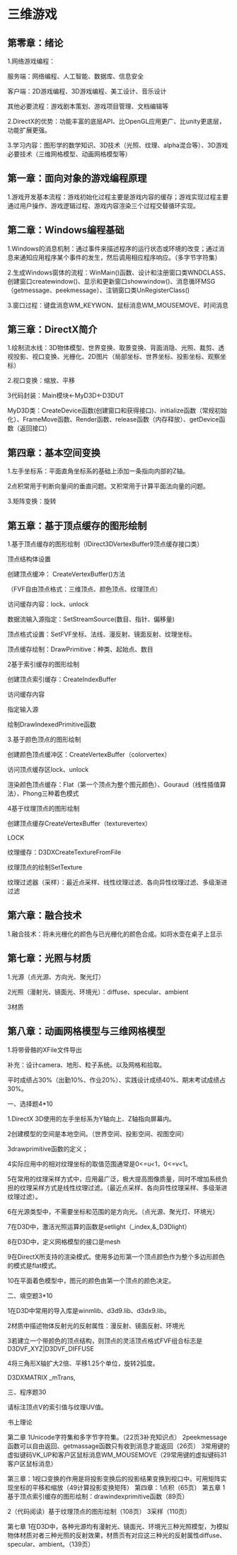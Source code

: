 # 三维游戏

## 第零章：绪论

1.网络游戏编程：

服务端：网络编程、人工智能、数据库、信息安全

客户端：2D游戏编程、3D游戏编程、美工设计、音乐设计

其他必要流程：游戏剧本策划、游戏项目管理、文档编辑等

2.DirectX的优势：功能丰富的底层API、比OpenGL应用更广、比unity更底层，功能扩展更强。

3.学习内容：图形学的数学知识、3D技术（光照、纹理、alpha混合等）、3D游戏必要技术（三维网格模型、动画网格模型等）

 

## 第一章：面向对象的游戏编程原理

1.游戏开发基本流程：游戏初始化过程主要是游戏内容的缓存；游戏实现过程主要通过用户操作、游戏逻辑过程、游戏内容渲染三个过程交替循环实现。

 

## 第二章：Windows编程基础

1.Windows的消息机制：通过事件来描述程序的运行状态或环境的改变；通过消息来通知应用程序某个事件的发生，然后调用相应程序响应。（多字节字符集）

2.生成Windows窗体的流程：WinMain()函数、设计和注册窗口类WNDCLASS、创建窗口createwindow()、显示和更新窗口showwindow()、消息循环MSG（getmessage、peekmessage）、注销窗口类UnRegisterClass()

3.窗口过程：键盘消息WM_KEYWON、鼠标消息WM_MOUSEMOVE、时间消息

 

## 第三章：DirectX简介

1.绘制流水线：3D物体模型、世界变换、取景变换、背面消隐、光照、裁剪、透视投影、视口变换、光栅化、2D图片（局部坐标、世界坐标、投影坐标、观察坐标）

2.视口变换：缩放、平移

3代码封装：Main模块<-MyD3D<-D3DUT

MyD3D类：CreateDevice函数(创建窗口和获得接口)、initialize函数（常规初始化）、FrameMove函数、Render函数、release函数（内存释放）、getDevice函数（返回接口）

 

## 第四章：基本空间变换

1.左手坐标系：平面直角坐标系的基础上添加一条指向内部的Z轴。

2点积常用于判断向量间的垂直问题。叉积常用于计算平面法向量的问题。

3.矩阵变换：旋转

 

## 第五章：基于顶点缓存的图形绘制

1.基于顶点缓存的图形绘制（IDirect3DVertexBuffer9顶点缓存接口类）

顶点结构体设置

创建顶点缓冲： CreateVertexBuffer()方法

（FVF自由顶点格式：三维顶点、颜色顶点、纹理顶点）

访问缓存内容：lock、unlock

数据流输入源指定：SetStreamSource(数目、指针、偏移量)

顶点格式设置：SetFVF坐标、法线、漫反射、镜面反射、纹理坐标。

顶点缓存绘制：DrawPrimitive：种类、起始点、数目

 

2基于索引缓存的图形绘制

创建顶点索引缓存：CreateIndexBuffer

访问缓存内容

指定输入源

绘制DrawIndexedPrimitive函数

 

3.基于颜色顶点的图形绘制

创建颜色顶点缓冲区：CreateVertexBuffer（colorvertex）

访问顶点缓存区lock、unlock

渲染颜色顶点缓存：Flat（第一个顶点为整个图元颜色）、Gouraud（线性插值算法）、Phong三种着色模式

 

4基于纹理顶点的图形绘制

创建顶点缓存CreateVertexBuffer（texturevertex）

LOCK

纹理缓存：D3DXCreateTextureFromFile

纹理顶点的绘制SetTexture

纹理过滤器（采样）：最近点采样、线性纹理过滤、各向异性纹理过滤、多级渐进过滤

 

 

## 第六章：融合技术

1.融合技术：将未光栅化的颜色与已光栅化的颜色合成。如将水壶在桌子上显示

 

## 第七章：光照与材质

1.光源（点光源、方向光、聚光灯）

2光照（漫射光、镜面光、环境光）：diffuse、specular、ambient

3材质



## 第八章：动画网格模型与三维网格模型

1.将带骨骼的XFile文件导出

补充：设计camera、地形、粒子系统。以及网格和拾取。

 

平时成绩占30%（出勤10%、作业20%）、实践设计成绩40%、期末考试成绩占30%。

 

一、选择题4*10

1.DirectX 3D使用的左手坐标系为Y轴向上、Z轴指向屏幕内。

2创建模型的空间是本地空间。（世界空间、投影空间、视图空间）

3drawprimitive函数的定义；

4实际应用中的相对纹理坐标的取值范围通常是0<=u<1，0<=v<1。

5在常用的纹理采样方式中，应用最广泛，极大提高图像质量，同时不增加系统负担的纹理采样方式是线性纹理过滤。（最近点采样、各向异性纹理采样、多级渐进纹理过滤）。

6在光源类型中，不需要坐标和范围的是方向光。（点光源、聚光灯、环境光）

7在D3D中，激活光照运算的函数是setlight（_index,&_D3Dlight）

8在D3D中，定义网格模型的接口是mesh

9在DirectX所支持的渲染模式。使用多边形第一个顶点颜色作为整个多边形颜色的模式是flat模式。

10在平面着色模型中，图元的颜色由第一个顶点的颜色决定。

 

二、填空题3*10

1在D3D中常用的导入库是winmlib、d3d9.lib、d3dx9.lib。

2材质中描述物体反射光的反射属性：漫反射、镜面反射、环境光

3若建立一个带颜色的顶点结构，则顶点的灵活顶点格式FVF组合标志是D3DVF_XYZ|D3DVF_DIFFUSE

4将三角形X轴扩大2倍、平移1.25个单位，旋转2弧度。

D3DXMATRIX _mTrans,

 

三、程序题30

请标注顶点V的索引值与纹理UV值。

 

书上理论

第二章
 1Unicode字符集和多字节字符集。（22页3补充知识点）
 2peekmessage函数可以自由返回、getmassage函数只有收到消息才能返回（26页）
 3常用键的虚拟键码VK_UP和客户区鼠标消息WM_MOUSEMOVE（29常用键的虚拟键码31客户区鼠标消息）

第三章：1视口变换的作用是将投影变换后的投影结果变换到视口中。可用矩阵实现坐标的平移和缩放（49计算投影变换矩阵）
 第四章：1点积（65页）
 第五章
 1基于顶点索引缓存的图形绘制：drawindexprimitive函数（89页）

2（代码阅读）基于纹理顶点的图形绘制（108页）
 3采样（110页）

第七章
 1在D3D中，各种光源均有漫射光、镜面光、环境光三种光照模型，为模拟物体材质对者三种光照的反射效果，材质页有对应这三种光的反射属性diffuse、specular、ambient。（139页）